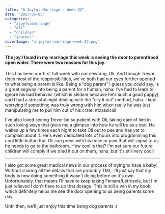 ```yaml
---
title: "A Joyful Marriage - Week 22"
date: "2017-06-05"
categories: 
  - "ajoyfulmarriage"
  - "all"
  - "children"
  - "journal"
coverImage: "a-joyful-marriage-week-22.png"
---
```


#### **The joy I found in my marriage this week is seeing the door to parenthood open wider. There were two reasons for this joy.**

This has been our first full week with our new dog, Oli. And though Trevor does most of the responsibilities, we've both had our eyes further opened to what being a parent is like. Being a "dog parent" I guess you could say, is a great segway into being a parent for a human, haha. I've had to learn to ignore his bad behavior (which is seldom because he's such a good puppy), and I had a stressful night dealing with the "cry it out" method, haha. I kept worrying if something was truly wrong with him when really he was just manipulating me to pull him out of his crate. #classicoli

I've also loved seeing Trevor be so patient with Oli, taking care of him in such loving ways that gives me a glimpse into how he will be as a dad. He wakes up a few times each night to take Oli out to pee and has yet to complain about it. He's even dedicated lots of hours into programming this cool little button that Oli can press with his nose or paw that will signal to us he needs to go to the bathroom. How cool is that? I'm not sure our future children will comply if we tried it out on them, haha, but it's still very cool!

* * *

I also got some great medical news in our process of trying to have a baby! Without sharing all the details that are probably TMI,  I'll just say that my body is now doing something it wasn't doing before on it's own. Unfortunately, that means I'll have to keep taking Femara/Letrozole, but I'm just relieved I don't have to up that dosage. This is still a win in my book, which definitely helps me see the door opening to us being parents some day.

Until then, we'll just enjoy this time being dog parents :)
